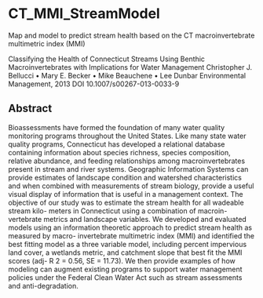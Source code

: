 # CT_MMI_StreamModel
Map and model to predict stream health based on the CT macroinvertebrate multimetric index (MMI)

Classifying the Health of Connecticut Streams Using Benthic Macroinvertebrates with Implications for Water Management
Christopher J. Bellucci • Mary E. Becker • Mike Beauchene • Lee Dunbar
Environmental Management, 2013 DOI 10.1007/s00267-013-0033-9

## Abstract 

Bioassessments have formed the foundation of
many water quality monitoring programs throughout the
United States. Like many state water quality programs,
Connecticut has developed a relational database containing
information about species richness, species composition,
relative abundance, and feeding relationships among
macroinvertebrates present in stream and river systems.
Geographic Information Systems can provide estimates of
landscape condition and watershed characteristics and
when combined with measurements of stream biology,
provide a useful visual display of information that is useful
in a management context. The objective of our study was to
estimate the stream health for all wadeable stream kilo-
meters in Connecticut using a combination of macroin-
vertebrate metrics and landscape variables. We developed
and evaluated models using an information theoretic
approach to predict stream health as measured by macro-
invertebrate multimetric index (MMI) and identified the
best fitting model as a three variable model, including
percent impervious land cover, a wetlands metric, and
catchment slope that best fit the MMI scores (adj-
R 2 = 0.56, SE = 11.73). We then provide examples of
how modeling can augment existing programs to support
water management policies under the Federal Clean Water
Act such as stream assessments and anti-degradation.
